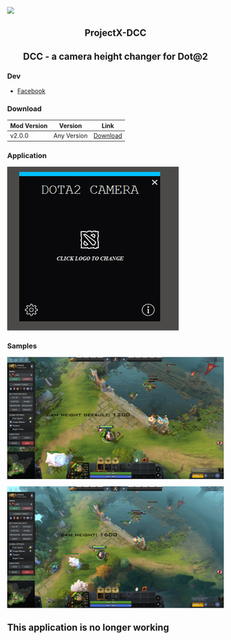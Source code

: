 ![](https://komarev.com/ghpvc/?username=unrealisticfaces)

<h2 align=center><b>ProjectX-DCC</b></h2>

<h2 align=center><b>DCC - a camera height changer for Dot@2</b></h2>

### Dev
- [ Facebook ](https://wwww.facebook.com/kthdavidx)

### Download
| Mod Version| Version | Link |
|----------|-------------|-----------------|
| v2.0.0 | Any Version | [Download](https://www.mediafire.com/file/7s71wxbqqr6zhyl/ProjectX+-+Dota2.rar/file) 


### Application

![Image Link](https://github.com/unrealisticfaces/ProjectX-DCC/blob/main/images/qweqwe.PNG)

### Samples

![Image Link](https://github.com/unrealisticfaces/ProjectX-DCC/blob/main/images/5.png)


![Image Link](https://github.com/unrealisticfaces/ProjectX-DCC/blob/main/images/6.png)

## This application is no longer working 
